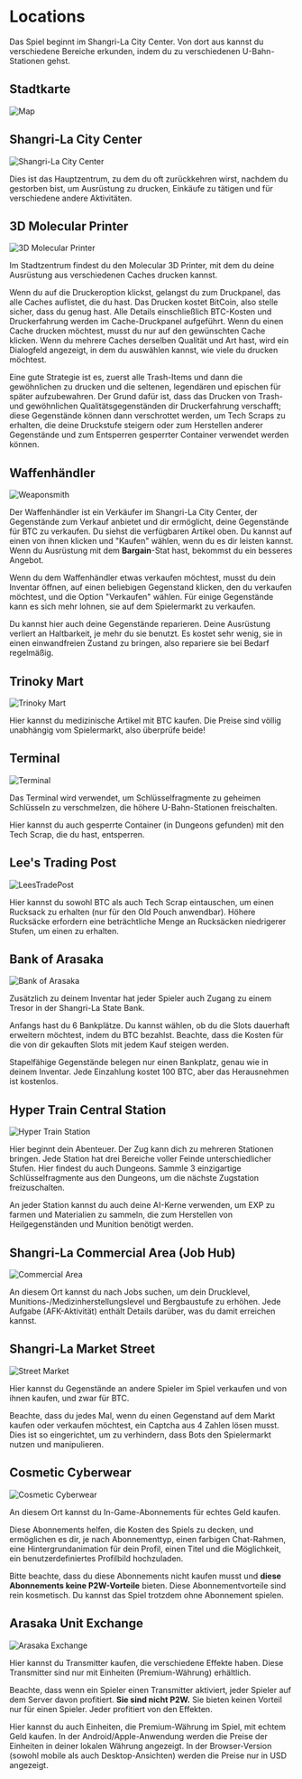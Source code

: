 # Locations

Das Spiel beginnt im Shangri-La City Center. Von dort aus kannst du verschiedene Bereiche erkunden, indem du zu verschiedenen U-Bahn-Stationen gehst.

## Stadtkarte

![Map](/resources/mobile-tutorial/Map.png)

## Shangri-La City Center

![Shangri-La City Center](/resources/mobile-tutorial/Shangri-LaCityCenter.png)

Dies ist das Hauptzentrum, zu dem du oft zurückkehren wirst, nachdem du gestorben bist, um Ausrüstung zu drucken, Einkäufe zu tätigen und für verschiedene andere Aktivitäten.

## 3D Molecular Printer

![3D Molecular Printer](/resources/mobile-tutorial/Molecular3DPrinter.png)

Im Stadtzentrum findest du den Molecular 3D Printer, mit dem du deine Ausrüstung aus verschiedenen Caches drucken kannst.

Wenn du auf die Druckeroption klickst, gelangst du zum Druckpanel, das alle Caches auflistet, die du hast. Das Drucken kostet BitCoin, also stelle sicher, dass du genug hast. Alle Details einschließlich BTC-Kosten und Druckerfahrung werden im Cache-Druckpanel aufgeführt. Wenn du einen Cache drucken möchtest, musst du nur auf den gewünschten Cache klicken. Wenn du mehrere Caches derselben Qualität und Art hast, wird ein Dialogfeld angezeigt, in dem du auswählen kannst, wie viele du drucken möchtest.

Eine gute Strategie ist es, zuerst alle Trash-Items und dann die gewöhnlichen zu drucken und die seltenen, legendären und epischen für später aufzubewahren. Der Grund dafür ist, dass das Drucken von Trash- und gewöhnlichen Qualitätsgegenständen dir Druckerfahrung verschafft; diese Gegenstände können dann verschrottet werden, um Tech Scraps zu erhalten, die deine Druckstufe steigern oder zum Herstellen anderer Gegenstände und zum Entsperren gesperrter Container verwendet werden können.

## Waffenhändler

![Weaponsmith](/resources/mobile-tutorial/WeaponSmith.png)

Der Waffenhändler ist ein Verkäufer im Shangri-La City Center, der Gegenstände zum Verkauf anbietet und dir ermöglicht, deine Gegenstände für BTC zu verkaufen. Du siehst die verfügbaren Artikel oben. Du kannst auf einen von ihnen klicken und "Kaufen" wählen, wenn du es dir leisten kannst. Wenn du Ausrüstung mit dem **Bargain**-Stat hast, bekommst du ein besseres Angebot.

Wenn du dem Waffenhändler etwas verkaufen möchtest, musst du dein Inventar öffnen, auf einen beliebigen Gegenstand klicken, den du verkaufen möchtest, und die Option "Verkaufen" wählen. Für einige Gegenstände kann es sich mehr lohnen, sie auf dem Spielermarkt zu verkaufen.

Du kannst hier auch deine Gegenstände reparieren. Deine Ausrüstung verliert an Haltbarkeit, je mehr du sie benutzt. Es kostet sehr wenig, sie in einen einwandfreien Zustand zu bringen, also repariere sie bei Bedarf regelmäßig.

## Trinoky Mart

![Trinoky Mart](/resources/mobile-tutorial/TrinokyMart.png)

Hier kannst du medizinische Artikel mit BTC kaufen. Die Preise sind völlig unabhängig vom Spielermarkt, also überprüfe beide!

## Terminal

![Terminal](/resources/mobile-tutorial/Terminal.png)

Das Terminal wird verwendet, um Schlüsselfragmente zu geheimen Schlüsseln zu verschmelzen, die höhere U-Bahn-Stationen freischalten.

Hier kannst du auch gesperrte Container (in Dungeons gefunden) mit den Tech Scrap, die du hast, entsperren.

## Lee's Trading Post

![LeesTradePost](/resources/mobile-tutorial/LeesTradingPost.png)

Hier kannst du sowohl BTC als auch Tech Scrap eintauschen, um einen Rucksack zu erhalten (nur für den Old Pouch anwendbar). Höhere Rucksäcke erfordern eine beträchtliche Menge an Rucksäcken niedrigerer Stufen, um einen zu erhalten.

## Bank of Arasaka

![Bank of Arasaka](/resources/mobile-tutorial/BankOfArasaka.png)

Zusätzlich zu deinem Inventar hat jeder Spieler auch Zugang zu einem Tresor in der Shangri-La State Bank.

Anfangs hast du 6 Bankplätze. Du kannst wählen, ob du die Slots dauerhaft erweitern möchtest, indem du BTC bezahlst. Beachte, dass die Kosten für die von dir gekauften Slots mit jedem Kauf steigen werden.

Stapelfähige Gegenstände belegen nur einen Bankplatz, genau wie in deinem Inventar. Jede Einzahlung kostet 100 BTC, aber das Herausnehmen ist kostenlos.

## Hyper Train Central Station

![Hyper Train Station](/resources/mobile-tutorial/HyperTrainCentralStation.png)

Hier beginnt dein Abenteuer. Der Zug kann dich zu mehreren Stationen bringen. Jede Station hat drei Bereiche voller Feinde unterschiedlicher Stufen. Hier findest du auch Dungeons. Sammle 3 einzigartige Schlüsselfragmente aus den Dungeons, um die nächste Zugstation freizuschalten.

An jeder Station kannst du auch deine AI-Kerne verwenden, um EXP zu farmen und Materialien zu sammeln, die zum Herstellen von Heilgegenständen und Munition benötigt werden.

## Shangri-La Commercial Area (Job Hub)

![Commercial Area](/resources/mobile-tutorial/Shangri-LaCommercialArea.png)

An diesem Ort kannst du nach Jobs suchen, um dein Drucklevel, Munitions-/Medizinherstellungslevel und Bergbaustufe zu erhöhen. Jede Aufgabe (AFK-Aktivität) enthält Details darüber, was du damit erreichen kannst.

## Shangri-La Market Street

![Street Market](/resources/mobile-tutorial/Shangri-LaMarketStreet.png)

Hier kannst du Gegenstände an andere Spieler im Spiel verkaufen und von ihnen kaufen, und zwar für BTC.

Beachte, dass du jedes Mal, wenn du einen Gegenstand auf dem Markt kaufen oder verkaufen möchtest, ein Captcha aus 4 Zahlen lösen musst. Dies ist so eingerichtet, um zu verhindern, dass Bots den Spielermarkt nutzen und manipulieren.

## Cosmetic Cyberwear

![Cosmetic Cyberwear](/resources/mobile-tutorial/CosmeticCyberwear.png)

An diesem Ort kannst du In-Game-Abonnements für echtes Geld kaufen.

Diese Abonnements helfen, die Kosten des Spiels zu decken, und ermöglichen es dir, je nach Abonnementtyp, einen farbigen Chat-Rahmen, eine Hintergrundanimation für dein Profil, einen Titel und die Möglichkeit, ein benutzerdefiniertes Profilbild hochzuladen.

Bitte beachte, dass du diese Abonnements nicht kaufen musst und **diese Abonnements keine P2W-Vorteile** bieten. Diese Abonnementvorteile sind rein kosmetisch. Du kannst das Spiel trotzdem ohne Abonnement spielen.

## Arasaka Unit Exchange

![Arasaka Exchange](/resources/mobile-tutorial/ArasakaUnitExchange.png)

Hier kannst du Transmitter kaufen, die verschiedene Effekte haben. Diese Transmitter sind nur mit Einheiten (Premium-Währung) erhältlich.

Beachte, dass wenn ein Spieler einen Transmitter aktiviert, jeder Spieler auf dem Server davon profitiert. **Sie sind nicht P2W.** Sie bieten keinen Vorteil nur für einen Spieler. Jeder profitiert von den Effekten.

Hier kannst du auch Einheiten, die Premium-Währung im Spiel, mit echtem Geld kaufen. In der Android/Apple-Anwendung werden die Preise der Einheiten in deiner lokalen Währung angezeigt. In der Browser-Version (sowohl mobile als auch Desktop-Ansichten) werden die Preise nur in USD angezeigt.
